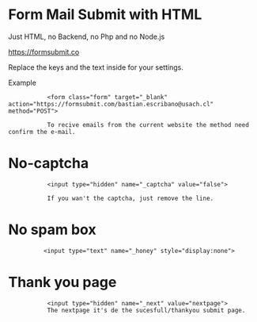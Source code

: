# Form Mail Submit with HTML 

Just HTML, no Backend, no Php and no Node.js

https://formsubmit.co

Replace the keys and the text inside for your settings.

<form class="form" target="_blank" action="https://formsubmit.com/{mailhere}" method="POST">

Example 
                    
               <form class="form" target="_blank" action="https://formsubmit.com/bastian.escribano@usach.cl" method="POST">

               To recive emails from the current website the method need confirm the e-mail.

# No-captcha 
               <input type="hidden" name="_captcha" value="false">

               If you wan't the captcha, just remove the line.
    
# No spam box
              <input type="text" name="_honey" style="display:none">
    
# Thank you page 
               <input type="hidden" name="_next" value="nextpage">
               The nextpage it's de the sucesfull/thankyou submit page.
